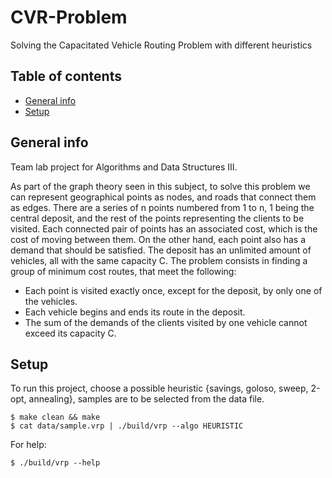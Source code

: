 # CVR-Problem
Solving the Capacitated Vehicle Routing Problem with different heuristics


## Table of contents
* [General info](#general-info)
* [Setup](#setup)

## General info
Team lab project for Algorithms and Data Structures III.

As part of the graph theory seen in this subject, to solve this problem we can represent geographical points as nodes, and roads that connect them as edges. 
There are a series of n points numbered from 1 to n, 1 being the central deposit, and the rest of the points representing the clients to be visited. Each connected pair of points has an associated cost, which is the cost of moving between them. On the other hand, each point also has a demand that should be satisfied.
The deposit has an unlimited amount of vehicles, all with the same capacity C.
The problem consists in finding a group of minimum cost routes, that meet the following:
* Each point is visited exactly once, except for the deposit, by only one of the vehicles.
* Each vehicle begins and ends its route in the deposit.
* The sum of the demands of the clients visited by one vehicle cannot exceed its capacity C. 

## Setup
To run this project, choose a possible heuristic {savings, goloso, sweep, 2-opt, annealing}, samples are to be selected from the data file.  

```
$ make clean && make
$ cat data/sample.vrp | ./build/vrp --algo HEURISTIC
```

For help:

```
$ ./build/vrp --help

```


